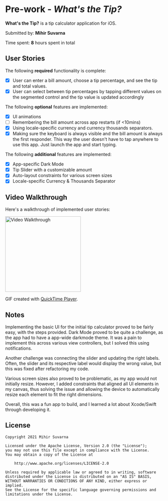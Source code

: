 # Pre-work - *What's the Tip?*

**What's the Tip?** is a tip calculator application for iOS.

Submitted by: **Mihir Suvarna**

Time spent: **8** hours spent in total

## User Stories

The following **required** functionality is complete:

* [X] User can enter a bill amount, choose a tip percentage, and see the tip and total values.
* [X] User can select between tip percentages by tapping different values on the segmented control and the tip value is updated accordingly

The following **optional** features are implemented:

* [X] UI animations
* [ ] Remembering the bill amount across app restarts (if <10mins)
* [X] Using locale-specific currency and currency thousands separators.
* [X] Making sure the keyboard is always visible and the bill amount is always the first responder. This way the user doesn't have to tap anywhere to use this app. Just launch the app and start typing.

The following **additional** features are implemented:

- [X] App-specific Dark Mode
- [X] Tip Slider with a customizable amount
- [X] Auto-layout constraints for various screen sizes
- [X] Locale-specific Currency & Thousands Separator 

## Video Walkthrough

Here's a walkthrough of implemented user stories:

<img src='https://user-images.githubusercontent.com/49384703/121123089-39bd9d00-c7e8-11eb-9829-8e5cbe39d8c3.gif' title='Video Walkthrough' width='240' alt='Video Walkthrough' />


GIF created with [QuickTime Player](https://support.apple.com/en-us/HT208721).

## Notes

Implementing the basic UI for the initial tip calculator proved to be fairly easy, with the steps provided. Dark Mode proved to be quite a challenge, as the app had to have a app-wide darkmode theme. It was a pain to implement this across various view controllers, but I solved this using notifications. 

Another challenge was connecting the slider and updating the right labels. Often, the slider and its respective label would display the wrong value, but this was fixed after refactoring my code.

Various screen sizes also proved to be problematic, as my app would not initially resize. However, I added constraints that aligned all UI elements in my canvas, thus solving the issue and allowing the device to automatically resize each element to fit the right dimensions.

Overall, this was a fun app to build, and I learned a lot about Xcode/Swift through developing it.


## License

    Copyright 2021 Mihir Suvarna

    Licensed under the Apache License, Version 2.0 (the "License");
    you may not use this file except in compliance with the License.
    You may obtain a copy of the License at

        http://www.apache.org/licenses/LICENSE-2.0

    Unless required by applicable law or agreed to in writing, software
    distributed under the License is distributed on an "AS IS" BASIS,
    WITHOUT WARRANTIES OR CONDITIONS OF ANY KIND, either express or implied.
    See the License for the specific language governing permissions and
    limitations under the License.
